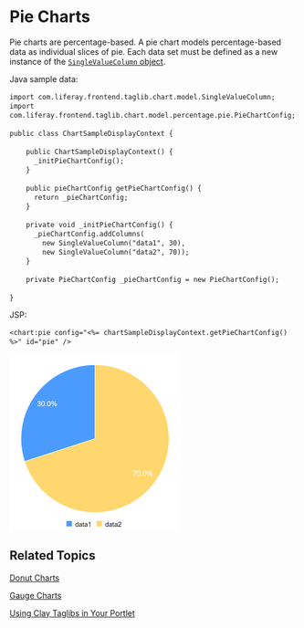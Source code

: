 # Pie Charts [](id=pie-charts)

Pie charts are percentage-based. A pie chart models percentage-based data as 
individual slices of pie. Each data set must be defined as a new instance of the 
[`SingleValueColumn` object](@app-ref@/foundation/latest/javadocs/com/liferay/frontend/taglib/chart/model/SingleValueColumn.html).

Java sample data:

    import com.liferay.frontend.taglib.chart.model.SingleValueColumn;
    import com.liferay.frontend.taglib.chart.model.percentage.pie.PieChartConfig;

    public class ChartSampleDisplayContext {

        public ChartSampleDisplayContext() {
          _initPieChartConfig();
        }

        public pieChartConfig getPieChartConfig() {
          return _pieChartConfig;
        }

        private void _initPieChartConfig() {
          _pieChartConfig.addColumns(
            new SingleValueColumn("data1", 30),
            new SingleValueColumn("data2", 70));
        }
        
        private PieChartConfig _pieChartConfig = new PieChartConfig();

    }

JSP:

    <chart:pie config="<%= chartSampleDisplayContext.getPieChartConfig() %>" id="pie" />

![Figure 1: A pie chart models percentage-based data as individual slices of pie.](../../../images/chart-taglib-pie.png)

## Related Topics [](id=related-topics)

[Donut Charts](/develop/tutorials/-/knowledge_base/7-1/donut-charts)

[Gauge Charts](/develop/tutorials/-/knowledge_base/7-1/gauge-charts)

[Using Clay Taglibs in Your Portlet](/develop/tutorials/-/knowledge_base/7-1/using-the-clay-taglib-in-your-portlets)

